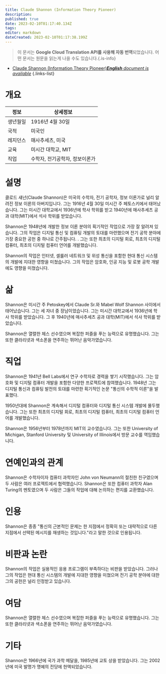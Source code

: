 ```yaml
---
title: Claude Shannon (Information Theory Pioneer)
description: 
published: true
date: 2023-02-10T01:17:40.134Z
tags: 
editor: markdown
dateCreated: 2023-02-10T01:17:38.199Z
---
```


> 이 문서는 **Google Cloud Translation API를 사용해 자동 번역**되었습니다.
어떤 문서는 원문을 읽는게 나을 수도 있습니다.{.is-info}



- [Claude Shannon (Information Theory Pioneer)***English** document is available*](/en/Knowledge-base/Dictionary/Person/claude-shannon-information-theory-pioneer)
{.links-list}


# 개요

| 정보 | 상세정보 |
| ----------- | ------ |
| 생년월일 | 1916년 4월 30일 |
| 국적 | 미국인 |
| 레지던스 | 매사추세츠, 미국 |
| 교육 | 미시간 대학교, MIT |
| 직업 | 수학자, 전기공학자, 정보이론가 |

# 설명

클로드 섀넌(Claude Shannon)은 미국의 수학자, 전기 공학자, 정보 이론가로 널리 알려진 정보 이론의 아버지입니다. 그는 1916년 4월 30일 미시간 주 페토스키에서 태어났습니다. 그는 미시간 대학교에서 1936년에 학사 학위를 받고 1940년에 매사추세츠 공과 대학(MIT)에서 석사 학위를 받았습니다.

Shannon은 1948년에 개발한 정보 이론 분야의 획기적인 작업으로 가장 잘 알려져 있습니다. 그의 작업은 디지털 통신 및 컴퓨팅 개발의 토대를 마련했으며 전기 공학 분야에 가장 중요한 공헌 중 하나로 간주됩니다. . 그는 또한 최초의 디지털 회로, 최초의 디지털 컴퓨터, 최초의 디지털 컴퓨터 언어를 개발했습니다.

Shannon의 작업은 인터넷, 셀룰러 네트워크 및 위성 통신을 포함한 현대 통신 시스템의 개발에 지대한 영향을 미쳤습니다. 그의 작업은 암호화, 인공 지능 및 로봇 공학 개발에도 영향을 미쳤습니다.

# 삶

Shannon은 미시간 주 Petoskey에서 Claude Sr.와 Mabel Wolf Shannon 사이에서 태어났습니다. 그는 세 자녀 중 장남이었습니다. 그는 미시간 대학교에서 1936년에 학사 학위를 받았습니다. 그 후 1940년에 매사추세츠 공과 대학(MIT)에서 석사 학위를 받았습니다.

Shannon은 열렬한 체스 선수였으며 복잡한 퍼즐을 푸는 능력으로 유명했습니다. 그는 또한 클라리넷과 색소폰을 연주하는 뛰어난 음악가였습니다.

# 직업

Shannon은 1941년 Bell Labs에서 연구 수학자로 경력을 쌓기 시작했습니다. 그는 암호화 및 디지털 컴퓨터 개발을 포함한 다양한 프로젝트에 참여했습니다. 1948년 그는 디지털 통신과 컴퓨팅 발전의 토대를 마련한 획기적인 논문 "통신의 수학적 이론"을 발표했다.

1950년대에 Shannon은 계속해서 디지털 컴퓨터와 디지털 통신 시스템 개발에 몰두했습니다. 그는 또한 최초의 디지털 회로, 최초의 디지털 컴퓨터, 최초의 디지털 컴퓨터 언어를 개발했습니다.

Shannon은 1956년부터 1978년까지 MIT의 교수였습니다. 그는 또한 University of Michigan, Stanford University 및 University of Illinois에서 방문 교수를 역임했습니다.

# 연예인과의 관계

Shannon은 수학자이자 컴퓨터 과학자인 John von Neumann의 절친한 친구였으며 두 사람은 여러 프로젝트에서 협력했습니다. Shannon은 또한 컴퓨터 과학자 Alan Turing의 멘토였으며 두 사람은 그들의 작업에 대해 논의하는 편지를 교환했습니다.

# 인용

Shannon은 종종 "통신의 근본적인 문제는 한 지점에서 정확히 또는 대략적으로 다른 지점에서 선택된 메시지를 재생하는 것입니다."라고 말한 것으로 인용됩니다.

# 비판과 논란

Shannon의 작업은 실용적인 응용 프로그램이 부족하다는 비판을 받았습니다. 그러나 그의 작업은 현대 통신 시스템의 개발에 지대한 영향을 미쳤으며 전기 공학 분야에 대한 그의 공헌은 널리 인정받고 있습니다.

# 여담

Shannon은 열렬한 체스 선수였으며 복잡한 퍼즐을 푸는 능력으로 유명했습니다. 그는 또한 클라리넷과 색소폰을 연주하는 뛰어난 음악가였습니다.

# 기타

Shannon은 1966년에 국가 과학 메달을, 1985년에 교토 상을 받았습니다. 그는 2002년에 미국 발명가 명예의 전당에 헌액되었습니다.